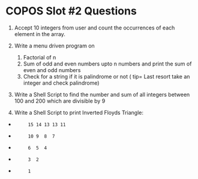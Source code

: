 # **COPOS Slot #2 Questions**

1.  Accept 10 integers from user and count the occurrences of each element in the array.

2.  Write a menu driven program on
    1.  Factorial of n
    2.  Sum of odd and even numbers upto n numbers and print the sum of even and odd numbers
    3.  Check for a string if it is palindrome or not ( tip= Last resort take an integer and check palindrome)

3.  Write a Shell Script to find the number and sum of all integers between 100 and 200 which are divisible by 9

4.  Write a Shell Script to print Inverted Floyds Triangle:
-          15 14 13 13 11
-          10 9  8  7
-          6  5  4 
-          3  2
-          1
